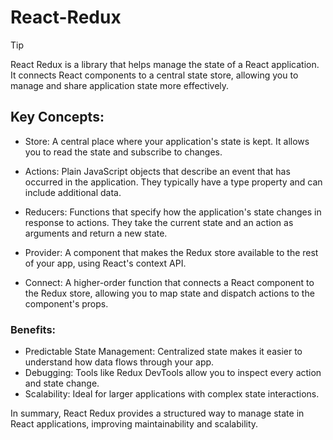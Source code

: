 # React-Redux
>[!TIP]
>React Redux is a library that helps manage the state of a React application. It connects React components to a central state store, allowing you to manage and share application state more effectively.

## Key Concepts:
 - Store: A central place where your application's state is kept. It allows you to read the state and subscribe to changes.

 - Actions: Plain JavaScript objects that describe an event that has occurred in the application. They typically have a type property and can include additional data.

 - Reducers: Functions that specify how the application's state changes in response to actions. They take the current state and an action as arguments and return a new state.

 - Provider: A component that makes the Redux store available to the rest of your app, using React's context API.

 - Connect: A higher-order function that connects a React component to the Redux store, allowing you to map state and dispatch actions to the component's props.

### Benefits:
 - Predictable State Management: Centralized state makes it easier to understand how data flows through your app.
 - Debugging: Tools like Redux DevTools allow you to inspect every action and state change.
 - Scalability: Ideal for larger applications with complex state interactions.

   
In summary, React Redux provides a structured way to manage state in React applications, improving maintainability and scalability.
